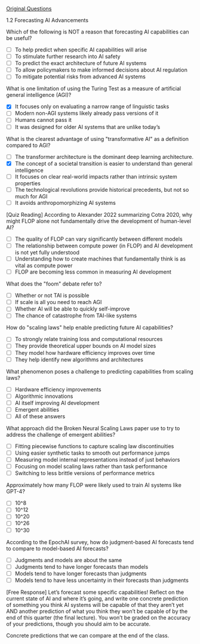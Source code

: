 [Original Questions](https://docs.google.com/document/d/1qYG7Dyy9NqSq9x2F-kccgUy_Rsxiv5hKbqVe5z6LURE/edit?tab=t.0#heading=h.fke682cxqkxr)

1.2 Forecasting AI Advancements

Which of the following is NOT a reason that forecasting AI capabilities can be useful?
* [ ] To help predict when specific AI capabilities will arise
* [ ] To stimulate further research into AI safety
* [ ] To predict the exact architecture of future AI systems
* [ ] To allow policymakers to make informed decisions about AI regulation
* [ ] To mitigate potential risks from advanced AI systems

What is one limitation of using the Turing Test as a measure of artificial general intelligence (AGI)?
* [x] It focuses only on evaluating a narrow range of linguistic tasks
* [ ] Modern non-AGI systems likely already pass versions of it
* [ ] Humans cannot pass it
* [ ] It was designed for older AI systems that are unlike today’s

What is the clearest advantage of using "transformative AI" as a definition compared to AGI?
* [ ] The transformer architecture is the dominant deep learning architecture.
* [x] The concept of a societal transition is easier to understand than general intelligence
* [ ] It focuses on clear real-world impacts rather than intrinsic system properties
* [ ] The technological revolutions provide historical precedents, but not so much for AGI
* [ ] It avoids anthropomorphizing AI systems

[Quiz Reading] According to Alexander 2022 summarizing Cotra 2020, why might FLOP alone not fundamentally drive the development of human-level AI?
* [ ] The quality of FLOP can vary significantly between different models
* [ ] The relationship between compute power (in FLOP) and AI development is not yet fully understood
* [ ] Understanding how to create machines that fundamentally think is as vital as compute power
* [ ] FLOP are becoming less common in measuring AI development

What does the "foom" debate refer to?
* [ ] Whether or not TAI is possible
* [ ] If scale is all you need to reach AGI
* [ ] Whether AI will be able to quickly self-improve
* [ ] The chance of catastrophe from TAI-like systems

How do "scaling laws" help enable predicting future AI capabilities?
* [ ] To strongly relate training loss and computational resources
* [ ] They provide theoretical upper bounds on AI model sizes
* [ ] They model how hardware efficiency improves over time
* [ ] They help identify new algorithms and architectures

What phenomenon poses a challenge to predicting capabilities from scaling laws?
* [ ] Hardware efficiency improvements
* [ ] Algorithmic innovations
* [ ] AI itself improving AI development
* [ ] Emergent abilities
* [ ] All of these answers

What approach did the Broken Neural Scaling Laws paper use to try to address the challenge of emergent abilities?
* [ ] Fitting piecewise functions to capture scaling law discontinuities
* [ ] Using easier synthetic tasks to smooth out performance jumps
* [ ] Measuring model internal representations instead of just behaviors
* [ ] Focusing on model scaling laws rather than task performance
* [ ] Switching to less brittle versions of performance metrics

Approximately how many FLOP were likely used to train AI systems like GPT-4?
* [ ] 10^8
* [ ] 10^12
* [ ] 10^20
* [ ] 10^26
* [ ] 10^30

According to the EpochAI survey, how do judgment-based AI forecasts tend to compare to model-based AI forecasts?
* [ ] Judgments and models are about the same
* [ ] Judgments tend to have longer forecasts than models
* [ ] Models tend to have longer forecasts than judgments 
* [ ] Models tend to have less uncertainty in their forecasts than judgments 

[Free Response] Let’s forecast some specific capabilities! 
Reflect on the current state of AI and where it’s going, and write one concrete prediction of something you think AI systems will be capable of that they aren’t yet AND another prediction of what you think they won’t be capable of by the end of this quarter (the final lecture). You won’t be graded on the accuracy of your predictions, though you should aim to be accurate.

Concrete predictions that we can compare at the end of the class.
